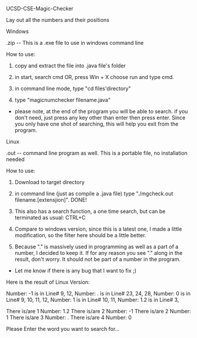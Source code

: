 UCSD-CSE-Magic-Checker

Lay out all the numbers and their positions

Windows

.zip -- This is a .exe file to use in windows command line

How to use:

1. copy and extract the file into .java file's folder

2. in start, search cmd
   OR, press Win + X choose run and type cmd.

3. in command line mode, type "cd files'directory"

4. type "magicnumchecker filename.java"

* please note, at the end of the program you will be able to search.
  if you don't need, just press any key other than enter then press enter.
  Since you only have one shot of searching, this will help you exit from the program.
  
  
Linux

.out -- command line program as well. This is a portable file, no installation needed

How to use:

1. Download to target directory

2. in command line (just as compile a .java file) type "./mgcheck.out filename.[extensjion]". DONE!

3. This also has a search function, a one time search, but can be terminated as usual: CTRL+C

4. Compare to windows version, since this is a latest one, I made a little modification, so the filter here should be a little better.

5. Because "." is massively used in programming as well as a part of a number, I decided to keep it. If for any reason you see "." along in the result, don't worry. It should not be part of a number in the program.

* Let me know if there is any bug that I want to fix ;)


Here is the result of Linux Version:

Number: -1  is in Line# 9, 12, 
Number: .  is in Line# 23, 24, 28, 
Number: 0  is in Line# 9, 10, 11, 12, 
Number: 1  is in Line# 10, 11, 
Number: 1.2  is in Line# 3, 

There is/are 1  Number: 1.2
There is/are 2  Number: -1
There is/are 2  Number: 1
There is/are 3  Number: .
There is/are 4  Number: 0

Please Enter the word you want to search for...
